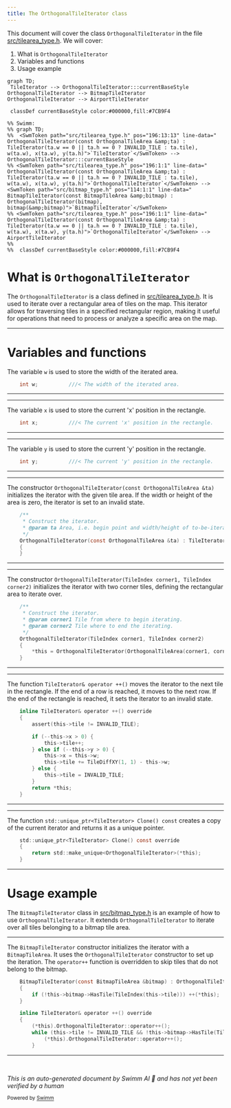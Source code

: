 ```yaml
---
title: The OrthogonalTileIterator class
---
```

This document will cover the class <SwmToken path="src/tilearea_type.h" pos="196:1:1" line-data="	OrthogonalTileIterator(const OrthogonalTileArea &amp;ta) : TileIterator(ta.w == 0 || ta.h == 0 ? INVALID_TILE : ta.tile), w(ta.w), x(ta.w), y(ta.h)">`OrthogonalTileIterator`</SwmToken> in the file <SwmPath>[src/tilearea_type.h](src/tilearea_type.h)</SwmPath>. We will cover:

1. What is <SwmToken path="src/tilearea_type.h" pos="196:1:1" line-data="	OrthogonalTileIterator(const OrthogonalTileArea &amp;ta) : TileIterator(ta.w == 0 || ta.h == 0 ? INVALID_TILE : ta.tile), w(ta.w), x(ta.w), y(ta.h)">`OrthogonalTileIterator`</SwmToken>
2. Variables and functions
3. Usage example

```mermaid
graph TD;
 TileIterator --> OrthogonalTileIterator:::currentBaseStyle
OrthogonalTileIterator --> BitmapTileIterator
OrthogonalTileIterator --> AirportTileIterator

 classDef currentBaseStyle color:#000000,fill:#7CB9F4

%% Swimm:
%% graph TD;
%%  <SwmToken path="src/tilearea_type.h" pos="196:13:13" line-data="	OrthogonalTileIterator(const OrthogonalTileArea &amp;ta) : TileIterator(ta.w == 0 || ta.h == 0 ? INVALID_TILE : ta.tile), w(ta.w), x(ta.w), y(ta.h)">`TileIterator`</SwmToken> --> OrthogonalTileIterator:::currentBaseStyle
%% <SwmToken path="src/tilearea_type.h" pos="196:1:1" line-data="	OrthogonalTileIterator(const OrthogonalTileArea &amp;ta) : TileIterator(ta.w == 0 || ta.h == 0 ? INVALID_TILE : ta.tile), w(ta.w), x(ta.w), y(ta.h)">`OrthogonalTileIterator`</SwmToken> --> <SwmToken path="src/bitmap_type.h" pos="114:1:1" line-data="	BitmapTileIterator(const BitmapTileArea &amp;bitmap) : OrthogonalTileIterator(bitmap), bitmap(&amp;bitmap)">`BitmapTileIterator`</SwmToken>
%% <SwmToken path="src/tilearea_type.h" pos="196:1:1" line-data="	OrthogonalTileIterator(const OrthogonalTileArea &amp;ta) : TileIterator(ta.w == 0 || ta.h == 0 ? INVALID_TILE : ta.tile), w(ta.w), x(ta.w), y(ta.h)">`OrthogonalTileIterator`</SwmToken> --> AirportTileIterator
%% 
%%  classDef currentBaseStyle color:#000000,fill:#7CB9F4
```

# What is <SwmToken path="src/tilearea_type.h" pos="196:1:1" line-data="	OrthogonalTileIterator(const OrthogonalTileArea &amp;ta) : TileIterator(ta.w == 0 || ta.h == 0 ? INVALID_TILE : ta.tile), w(ta.w), x(ta.w), y(ta.h)">`OrthogonalTileIterator`</SwmToken>

The <SwmToken path="src/tilearea_type.h" pos="196:1:1" line-data="	OrthogonalTileIterator(const OrthogonalTileArea &amp;ta) : TileIterator(ta.w == 0 || ta.h == 0 ? INVALID_TILE : ta.tile), w(ta.w), x(ta.w), y(ta.h)">`OrthogonalTileIterator`</SwmToken> is a class defined in <SwmPath>[src/tilearea_type.h](src/tilearea_type.h)</SwmPath>. It is used to iterate over a rectangular area of tiles on the map. This iterator allows for traversing tiles in a specified rectangular region, making it useful for operations that need to process or analyze a specific area on the map.

<SwmSnippet path="/src/tilearea_type.h" line="187">

---

# Variables and functions

The variable <SwmToken path="src/tilearea_type.h" pos="187:3:3" line-data="	int w;          ///&lt; The width of the iterated area.">`w`</SwmToken> is used to store the width of the iterated area.

```c
	int w;          ///< The width of the iterated area.
```

---

</SwmSnippet>

<SwmSnippet path="/src/tilearea_type.h" line="188">

---

The variable <SwmToken path="src/tilearea_type.h" pos="188:3:3" line-data="	int x;          ///&lt; The current &#39;x&#39; position in the rectangle.">`x`</SwmToken> is used to store the current 'x' position in the rectangle.

```c
	int x;          ///< The current 'x' position in the rectangle.
```

---

</SwmSnippet>

<SwmSnippet path="/src/tilearea_type.h" line="189">

---

The variable <SwmToken path="src/tilearea_type.h" pos="189:3:3" line-data="	int y;          ///&lt; The current &#39;y&#39; position in the rectangle.">`y`</SwmToken> is used to store the current 'y' position in the rectangle.

```c
	int y;          ///< The current 'y' position in the rectangle.
```

---

</SwmSnippet>

<SwmSnippet path="/src/tilearea_type.h" line="192">

---

The constructor <SwmToken path="src/tilearea_type.h" pos="196:1:9" line-data="	OrthogonalTileIterator(const OrthogonalTileArea &amp;ta) : TileIterator(ta.w == 0 || ta.h == 0 ? INVALID_TILE : ta.tile), w(ta.w), x(ta.w), y(ta.h)">`OrthogonalTileIterator(const OrthogonalTileArea &ta)`</SwmToken> initializes the iterator with the given tile area. If the width or height of the area is zero, the iterator is set to an invalid state.

```c
	/**
	 * Construct the iterator.
	 * @param ta Area, i.e. begin point and width/height of to-be-iterated area.
	 */
	OrthogonalTileIterator(const OrthogonalTileArea &ta) : TileIterator(ta.w == 0 || ta.h == 0 ? INVALID_TILE : ta.tile), w(ta.w), x(ta.w), y(ta.h)
	{
	}
```

---

</SwmSnippet>

<SwmSnippet path="/src/tilearea_type.h" line="200">

---

The constructor <SwmToken path="src/tilearea_type.h" pos="205:1:11" line-data="	OrthogonalTileIterator(TileIndex corner1, TileIndex corner2)">`OrthogonalTileIterator(TileIndex corner1, TileIndex corner2)`</SwmToken> initializes the iterator with two corner tiles, defining the rectangular area to iterate over.

```c
	/**
	 * Construct the iterator.
	 * @param corner1 Tile from where to begin iterating.
	 * @param corner2 Tile where to end the iterating.
	 */
	OrthogonalTileIterator(TileIndex corner1, TileIndex corner2)
	{
		*this = OrthogonalTileIterator(OrthogonalTileArea(corner1, corner2));
	}
```

---

</SwmSnippet>

<SwmSnippet path="/src/tilearea_type.h" line="213">

---

The function <SwmToken path="src/tilearea_type.h" pos="213:3:10" line-data="	inline TileIterator&amp; operator ++() override">`TileIterator& operator ++()`</SwmToken> moves the iterator to the next tile in the rectangle. If the end of a row is reached, it moves to the next row. If the end of the rectangle is reached, it sets the iterator to an invalid state.

```c
	inline TileIterator& operator ++() override
	{
		assert(this->tile != INVALID_TILE);

		if (--this->x > 0) {
			this->tile++;
		} else if (--this->y > 0) {
			this->x = this->w;
			this->tile += TileDiffXY(1, 1) - this->w;
		} else {
			this->tile = INVALID_TILE;
		}
		return *this;
	}
```

---

</SwmSnippet>

<SwmSnippet path="/src/tilearea_type.h" line="228">

---

The function <SwmToken path="src/tilearea_type.h" pos="228:1:12" line-data="	std::unique_ptr&lt;TileIterator&gt; Clone() const override">`std::unique_ptr<TileIterator> Clone() const`</SwmToken> creates a copy of the current iterator and returns it as a unique pointer.

```c
	std::unique_ptr<TileIterator> Clone() const override
	{
		return std::make_unique<OrthogonalTileIterator>(*this);
	}
```

---

</SwmSnippet>

# Usage example

The <SwmToken path="src/bitmap_type.h" pos="114:1:1" line-data="	BitmapTileIterator(const BitmapTileArea &amp;bitmap) : OrthogonalTileIterator(bitmap), bitmap(&amp;bitmap)">`BitmapTileIterator`</SwmToken> class in <SwmPath>[src/bitmap_type.h](src/bitmap_type.h)</SwmPath> is an example of how to use <SwmToken path="src/tilearea_type.h" pos="196:1:1" line-data="	OrthogonalTileIterator(const OrthogonalTileArea &amp;ta) : TileIterator(ta.w == 0 || ta.h == 0 ? INVALID_TILE : ta.tile), w(ta.w), x(ta.w), y(ta.h)">`OrthogonalTileIterator`</SwmToken>. It extends <SwmToken path="src/tilearea_type.h" pos="196:1:1" line-data="	OrthogonalTileIterator(const OrthogonalTileArea &amp;ta) : TileIterator(ta.w == 0 || ta.h == 0 ? INVALID_TILE : ta.tile), w(ta.w), x(ta.w), y(ta.h)">`OrthogonalTileIterator`</SwmToken> to iterate over all tiles belonging to a bitmap tile area.

<SwmSnippet path="/src/bitmap_type.h" line="114">

---

The <SwmToken path="src/bitmap_type.h" pos="114:1:1" line-data="	BitmapTileIterator(const BitmapTileArea &amp;bitmap) : OrthogonalTileIterator(bitmap), bitmap(&amp;bitmap)">`BitmapTileIterator`</SwmToken> constructor initializes the iterator with a <SwmToken path="src/bitmap_type.h" pos="114:5:5" line-data="	BitmapTileIterator(const BitmapTileArea &amp;bitmap) : OrthogonalTileIterator(bitmap), bitmap(&amp;bitmap)">`BitmapTileArea`</SwmToken>. It uses the <SwmToken path="src/bitmap_type.h" pos="114:13:13" line-data="	BitmapTileIterator(const BitmapTileArea &amp;bitmap) : OrthogonalTileIterator(bitmap), bitmap(&amp;bitmap)">`OrthogonalTileIterator`</SwmToken> constructor to set up the iteration. The <SwmToken path="src/bitmap_type.h" pos="121:8:9" line-data="		(*this).OrthogonalTileIterator::operator++();">`operator++`</SwmToken> function is overridden to skip tiles that do not belong to the bitmap.

```c
	BitmapTileIterator(const BitmapTileArea &bitmap) : OrthogonalTileIterator(bitmap), bitmap(&bitmap)
	{
		if (!this->bitmap->HasTile(TileIndex(this->tile))) ++(*this);
	}

	inline TileIterator& operator ++() override
	{
		(*this).OrthogonalTileIterator::operator++();
		while (this->tile != INVALID_TILE && !this->bitmap->HasTile(TileIndex(this->tile))) {
			(*this).OrthogonalTileIterator::operator++();
		}
```

---

</SwmSnippet>

&nbsp;

*This is an auto-generated document by Swimm AI 🌊 and has not yet been verified by a human*

<SwmMeta version="3.0.0" repo-id="Z2l0aHViJTNBJTNBT3BlblRURC1jb3BpbG90LWRlbW8lM0ElM0Fzd2ltbWlv" repo-name="OpenTTD-copilot-demo"><sup>Powered by [Swimm](/)</sup></SwmMeta>
